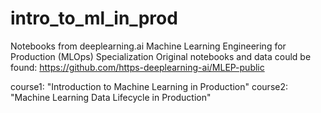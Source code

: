 # intro_to_ml_in_prod
Notebooks from deeplearning.ai Machine Learning Engineering for Production (MLOps) Specialization
Original notebooks and data could be found: https://github.com/https-deeplearning-ai/MLEP-public

course1: "Introduction to Machine Learning in Production"
course2: "Machine Learning Data Lifecycle in Production"
